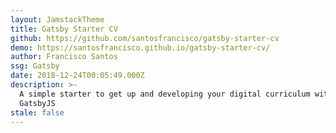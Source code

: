 ```yaml
---
layout: JamstackTheme
title: Gatsby Starter CV
github: https://github.com/santosfrancisco/gatsby-starter-cv
demo: https://santosfrancisco.github.io/gatsby-starter-cv/
author: Francisco Santos
ssg: Gatsby
date: 2018-12-24T00:05:49.000Z
description: >-
  A simple starter to get up and developing your digital curriculum with
  GatsbyJS
stale: false
---
```

